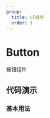 ```yaml
---
group:
  title: UI组件
  order: 1
---
```


# Button

按钮组件

## 代码演示

### 基本用法

<code src="./demo/basic.tsx"></code>

<API src="./index.tsx"></API>
